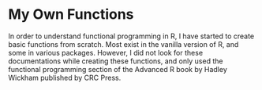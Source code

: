 <h1>My Own Functions</h1>
<p>
In order to understand functional programming in R, I have started to create basic functions from scratch.
Most exist in the vanilla version of R, and some in various packages. However, I did not look for these documentations
while creating these functions, and only used the functional programming section of the Advanced R book by Hadley Wickham
published by CRC Press.
</p>
